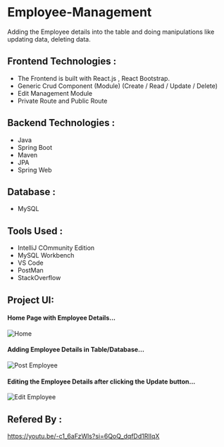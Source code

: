 # Employee-Management
 Adding the Employee details into the table and doing manipulations like updating data, deleting data. 

## Frontend Technologies :

   * The Frontend is built with React.js , React Bootstrap.
   * Generic Crud Component (Module) (Create / Read / Update / Delete)
   *  Edit Management Module
   *  Private Route and Public Route

## Backend Technologies :
   * Java
   * Spring Boot
   * Maven
   * JPA
   * Spring Web

## Database :
   * MySQL
     
## Tools Used :
  * IntelliJ COmmunity Edition
  * MySQL Workbench
  *  VS Code
  * PostMan
  * StackOverflow

## Project UI:

 #### Home Page with Employee Details...

![Home](https://github.com/user-attachments/assets/52461e15-c296-4752-b22c-69bb538916da)


#### Adding Employee Details in Table/Database...

![Post Employee](https://github.com/user-attachments/assets/549a8691-cb75-49fa-85a2-70a24ac8b57d)


#### Editing the Employee Details after clicking the Update button...

![Edit Employee](https://github.com/user-attachments/assets/d0d8f5c8-3078-422e-8d3f-958463c85f0d)


## Refered By :

https://youtu.be/-c1_6aFzWls?si=6QoQ_dqfDd1RIIqX


